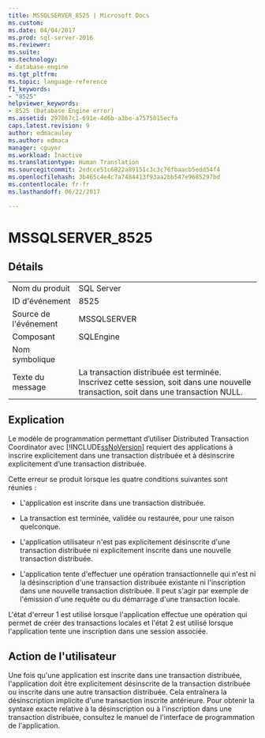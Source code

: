 ```yaml
---
title: MSSQLSERVER_8525 | Microsoft Docs
ms.custom: 
ms.date: 04/04/2017
ms.prod: sql-server-2016
ms.reviewer: 
ms.suite: 
ms.technology:
- database-engine
ms.tgt_pltfrm: 
ms.topic: language-reference
f1_keywords:
- "8525"
helpviewer_keywords:
- 8525 (Database Engine error)
ms.assetid: 297867c1-691e-4d6b-a3be-a7575015ecfa
caps.latest.revision: 9
author: edmacauley
ms.author: edmaca
manager: cguyer
ms.workload: Inactive
ms.translationtype: Human Translation
ms.sourcegitcommit: 2edcce51c6822a89151c3c3c76fbaacb5edd54f4
ms.openlocfilehash: 3b465c4e4c7a7484413f93aa2bb547e9685297bd
ms.contentlocale: fr-fr
ms.lasthandoff: 06/22/2017

---
```

# <a name="mssqlserver8525"></a>MSSQLSERVER_8525
  
## <a name="details"></a>Détails  
  
|||  
|-|-|  
|Nom du produit|SQL Server|  
|ID d'événement|8525|  
|Source de l'événement|MSSQLSERVER|  
|Composant|SQLEngine|  
|Nom symbolique||  
|Texte du message|La transaction distribuée est terminée. Inscrivez cette session, soit dans une nouvelle transaction, soit dans une transaction NULL.|  
  
## <a name="explanation"></a>Explication  
Le modèle de programmation permettant d’utiliser Distributed Transaction Coordinator avec [!INCLUDE[ssNoVersion](../../includes/ssnoversion-md.md)] requiert des applications à inscrire explicitement dans une transaction distribuée et à désinscrire explicitement d’une transaction distribuée.  
  
Cette erreur se produit lorsque les quatre conditions suivantes sont réunies :  
  
-   L'application est inscrite dans une transaction distribuée.  
  
-   La transaction est terminée, validée ou restaurée, pour une raison quelconque.  
  
-   L'application utilisateur n'est pas explicitement désinscrite d'une transaction distribuée ni explicitement inscrite dans une nouvelle transaction distribuée.  
  
-   L'application tente d'effectuer une opération transactionnelle qui n'est ni la désinscription d'une transaction distribuée existante ni l'inscription dans une nouvelle transaction distribuée. Il peut s'agir par exemple de l'émission d'une requête ou du démarrage d'une transaction locale.  
  
L'état d'erreur 1 est utilisé lorsque l'application effectue une opération qui permet de créer des transactions locales et l'état 2 est utilisé lorsque l'application tente une inscription dans une session associée.  
  
## <a name="user-action"></a>Action de l'utilisateur  
Une fois qu'une application est inscrite dans une transaction distribuée, l'application doit être explicitement désinscrite de la transaction distribuée ou inscrite dans une autre transaction distribuée. Cela entraînera la désinscription implicite d'une transaction inscrite antérieure. Pour obtenir la syntaxe exacte relative à la désinscription ou à l'inscription dans une transaction distribuée, consultez le manuel de l'interface de programmation de l'application.  
  

